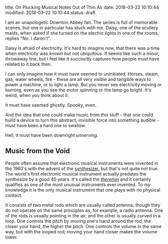 title: On Plucking Musical Notes Out of Thin Air
date: 2018-03-22 10:10:44
modified: 2018-03-22 10:10:44
status: draft

I am an unapologetic Downton Abbey fan.  The series is full of memorable
scenes, but one in particular has stuck with me.  Daisy, one of the scullery
maids, when asked if she turned on the electric lights in one of the rooms,
replies "No. I daren't".

Daisy is afraid of electricity.  It's hard to imagine now, that there was a
time when electricity was _known_ but not _ubiquitous_.  It seems like such
a minor, throwaway line, but I feel like it succinctly captures how people
must have related to it back then.

I can only imagine how it must have seemed to uninitiated.  Horses, steam,
gas, water wheels, fire - these are all very visible and tangible ways to
power a machine, or to light a lamp.  But you never see electricity moving
or burning, even as you see the motor spinning or the lamp go bright.  It's
weird, when you think about it.

It must have seemed ghostly.  Spooky, even. 

And the idea that one could make music from this stuff - that one could
build a device to turn this abstract, invisible force into something
audible - must have been a hard one to swallow.

Hell, it must have been downright _unnerving_.

## Music from the Void

People often assume that electronic musical instruments were invented in the
1960's with the advent of the [synthesizer][2], but that's not quite not
true.  The world's first electronic musical instrument actually predates the
synthesize by a good 40 years.  It's called the _[theremin][1]_ and it
certainly qualifies as one of the most unusual instruments ever invented.
To my knowledge it is the only musical instrument that one plays with no
physical contact.

It consists of two metal rods which are usually called antenna, though they
do not operate on the same principles as, for example, a radio antenna.  One
of the rods is usually pointing in the air, and the other is usually curved
in a loop.  One controls the pitch by moving one's hand around the rod; the
closer your hand, the higher the pitch.  One controls the volume in the same
way, but with the looped rod; moving your hand closer makes the volume
lower.



[1]: https://en.wikipedia.org/wiki/Theremin

[2]: https://en.wikipedia.org/wiki/Synthesizer
